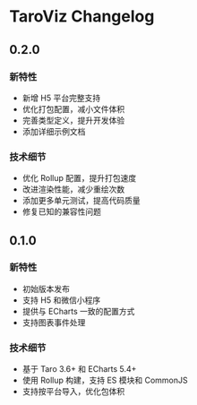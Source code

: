 # TaroViz Changelog

## 0.2.0

### 新特性
- 新增 H5 平台完整支持
- 优化打包配置，减小文件体积
- 完善类型定义，提升开发体验
- 添加详细示例文档

### 技术细节
- 优化 Rollup 配置，提升打包速度
- 改进渲染性能，减少重绘次数
- 添加更多单元测试，提高代码质量
- 修复已知的兼容性问题

## 0.1.0

### 新特性
- 初始版本发布
- 支持 H5 和微信小程序
- 提供与 ECharts 一致的配置方式
- 支持图表事件处理

### 技术细节

- 基于 Taro 3.6+ 和 ECharts 5.4+
- 使用 Rollup 构建，支持 ES 模块和 CommonJS
- 支持按平台导入，优化包体积
